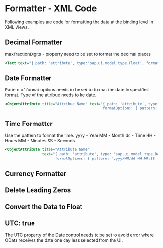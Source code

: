 # Formatter - XML Code 

Following examples are code for formatting the data at the binding level in XML Views. 

## Decimal Formatter 

maxFractionDigits - property need to be set to format the decimal places 

```xml
<Text text="{ path: 'attribute', type:'sap.ui.model.type.Float', formatOptions : { maxFractionDigits: 2}}"></Text> 
```

## Date Formatter 
Pattern of format options needs to be set to format the date in specified format.
Type of the attribue needs to be date. 

```xml
<ObjectAttribute title="Attribue Name" text="{ path: 'attribute', type: 'sap.ui.model.type.Date', 
                                             formatOptions: { pattern: 'yyyy/MM/dd' } }"/> 
```
## Time Formatter 

Use the pattern to format the time. 
yyyy - Year
MM - Month 
dd - Time 
HH - Hours 
MM - Minutes
SS - Seconds

```xml
<ObjectAttribute title="Attribute Name" 
                 text="{ path: 'attribute', type: 'sap.ui.model.type.Date',
                       formatOptions: { pattern: 'yyyy/MM/dd HH:MM:SS' } }"/> 
```


## Currency Formatter

## Delete Leading Zeros 

## Convert the Data to Float 

## UTC: true 
The UTC property of the Date control needs to be set to avoid error where OData receives the date one day less selected from the UI. 

